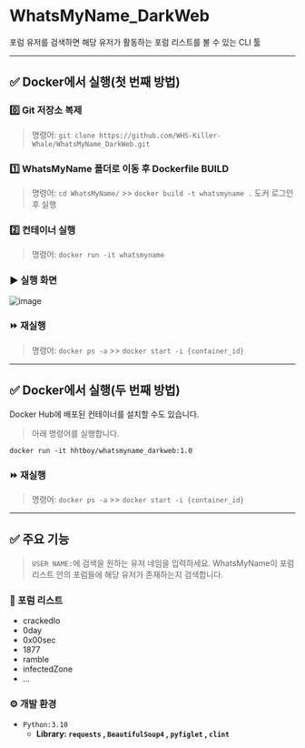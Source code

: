 # WhatsMyName_DarkWeb
포럼 유저를 검색하면 해당 유저가 활동하는 포럼 리스트를 볼 수 있는 CLI 툴

---

## ✅ Docker에서 실행(첫 번째 방법)

### 0️⃣ Git 저장소 복제
> 명령어: `git clone https://github.com/WHS-Killer-Whale/WhatsMyName_DarkWeb.git`
>
> 

### 1️⃣ WhatsMyName 폴더로 이동 후 Dockerfile BUILD
> 명령어: `cd WhatsMyName/` >> `docker build -t whatsmyname .`
도커 로그인 후 실행
> 

### 2️⃣ 컨테이너 실행
> 명령어: `docker run -it whatsmyname`
>
> 

### ▶️ 실행 화면
![image](https://github.com/sunyou10/WhatsMyName/assets/145275007/d338749a-1df6-4f21-b3d0-06c47eea018a)


### ⏩ 재실행

> 명령어: `docker ps -a` >> `docker start -i {container_id}`
>

---


## ✅ Docker에서 실행(두 번째 방법)
Docker Hub에 배포된 컨테이너를 설치할 수도 있습니다.
> 아래 명령어를 실행합니다.
```
docker run -it hhtboy/whatsmyname_darkweb:1.0
```

### ⏩ 재실행

> 명령어: `docker ps -a` >> `docker start -i {container_id}`
>
---

## ✅ 주요 기능
> `USER NAME:`에 검색을 원하는 유저 네임을 입력하세요.
WhatsMyName이 포럼 리스트 안의 포럼들에 해당 유저가 존재하는지 검색합니다.
>
> 

### 🚨 포럼 리스트
- crackedIo
- 0day
- 0x00sec
- 1877
- ramble
- infectedZone
- …


### ⚙️ 개발 환경
- `Python:3.10`
    - **Library: `requests` , `BeautifulSoup4` , `pyfiglet` , `clint`**

